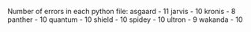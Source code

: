 Number of errors in each python file:
asgaard - 11
jarvis - 10
kronis - 8
panther - 10
quantum - 10
shield - 10
spidey - 10
ultron - 9
wakanda - 10
